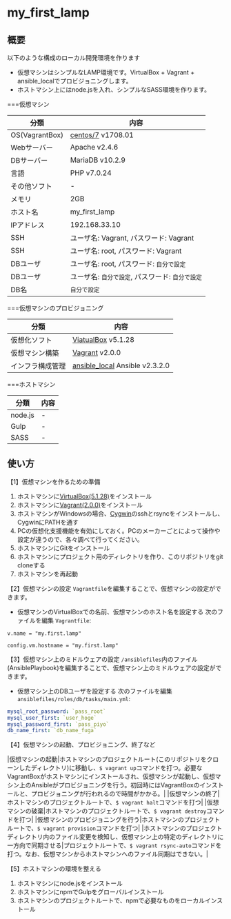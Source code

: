 
# my_first_lamp

## 概要

以下のような構成のローカル開発環境を作ります
- 仮想マシンはシンプルなLAMP環境です。VirtualBox + Vagrant + ansible_localでプロビジョニングします。
- ホストマシン上にはnode.jsを入れ、シンプルなSASS環境を作ります。

===仮想マシン

| 分類 | 内容 |
|--|--|
|OS(VagrantBox)|[centos/7](https://app.vagrantup.com/centos/boxes/7) v1708.01|
|Webサーバー|Apache v2.4.6|
|DBサーバー|MariaDB v10.2.9|
|言語|PHP v7.0.24|
|その他ソフト|-|
|メモリ|2GB|
|ホスト名|my_first_lamp|
|IPアドレス|192.168.33.10|
|SSH|ユーザ名: Vagrant, パスワード: Vagrant|
|SSH|ユーザ名: root, パスワード: Vagrant|
|DBユーザ|ユーザ名: root, パスワード: `自分で設定`|
|DBユーザ|ユーザ名: `自分で設定`, パスワード: `自分で設定`|
|DB名|`自分で設定`|

===仮想マシンのプロビジョニング

| 分類 | 内容 |
|--|--|
|仮想化ソフト|[ViatualBox](https://www.virtualbox.org/wiki/Downloads) v5.1.28|
|仮想マシン構築|[Vagrant](https://www.vagrantup.com/downloads.html) v2.0.0|
|インフラ構成管理|[ansible_local](https://www.vagrantup.com/docs/provisioning/ansible_local.html) Ansible v2.3.2.0|

===ホストマシン

| 分類 | 内容 |
|--|--|
|node.js|-|
|Gulp|-|
|SASS|-|

## 使い方

【1】仮想マシンを作るための準備

1. ホストマシンに[VirtualBox(5.1.28)](https://www.virtualbox.org/wiki/Downloads)をインストール
2. ホストマシンに[Vagrant(2.0.0)](https://www.vagrantup.com/downloads.html)をインストール
3. ホストマシンがWindowsの場合、[Cygwin](Cygwin)のsshとrsyncをインストールし、CygwinにPATHを通す
4. PCの仮想化支援機能を有効にしておく。PCのメーカーごとによって操作や設定が違うので、各々調べて行ってください。
5. ホストマシンにGitをインストール
6. ホストマシンにプロジェクト用のディレクトリを作り、このリポジトリをgit cloneする
7. ホストマシンを再起動

【2】仮想マシンの設定
`Vagrantfile`を編集することで、仮想マシンの設定ができます。

- 仮想マシンのVirtualBoxでの名前、仮想マシンのホスト名を設定する
次のファイルを編集 `Vagrantfile`:
```text
v.name = "my.first.lamp"
```
```text
config.vm.hostname = "my.first.lamp"
```

【3】仮想マシン上のミドルウェアの設定
`/ansiblefiles`内のファイル(AnsiblePlaybook)を編集することで、仮想マシン上のミドルウェアの設定ができます。

- 仮想マシン上のDBユーザを設定する
次のファイルを編集 `ansiblefiles/roles/db/tasks/main.yml`:
```yml
mysql_root_password: `pass_root`
mysql_user_first: `user_hoge`
mysql_password_first: `pass_piyo`
db_name_first: `db_name_fuga`
```

【4】仮想マシンの起動、プロビジョニング、終了など

|仮想マシンの起動|ホストマシンのプロジェクトルート(このリポジトリをクローンしたディレクトリ)に移動し、`$ vagrant up`コマンドを打つ。必要なVagrantBoxがホストマシンにインストールされ、仮想マシンが起動し、仮想マシン上のAnsibleがプロビジョニングを行う。初回時にはVagrantBoxのインストールと、プロビジョニングが行われるので時間がかかる。|
|仮想マシンの終了|ホストマシンのプロジェクトルートで、`$ vagrant halt`コマンドを打つ|
|仮想マシンの破棄|ホストマシンのプロジェクトルートで、`$ vagrant destroy`コマンドを打つ|
|仮想マシンのプロビジョニングを行う|ホストマシンのプロジェクトルートで、`$ vagrant provision`コマンドを打つ|
|ホストマシンのプロジェクトディレクトリ内のファイル変更を検知し、仮想マシン上の特定のディレクトリに一方向で同期させる|プロジェクトルートで、`$ vagrant rsync-auto`コマンドを打つ。なお、仮想マシンからホストマシンへのファイル同期はできない。|

【5】ホストマシンの環境を整える

1. ホストマシンにnode.jsをインストール
2. ホストマシンにnpmでGulpをグローバルインストール
3. ホストマシンのプロジェクトルートで、npmで必要なものをローカルインストール

